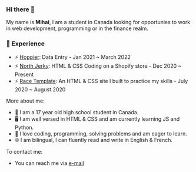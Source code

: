 ### Hi there 👋
My name is **Mihai**, I am a student in Canada looking for opportunies to work in web development, programming or in the finance realm.

<h3>🔭 Experience</h3>

- ⚡ <a href="https://www.hoppier.com/">Hoppier</a>: Data Entry - Jan 2021 ~ March 2022
- ⚡ <a href="https://northjerky.com/products/wholesale-club">North Jerky</a>: HTML & CSS Coding on a Shopify store - Dec 2020 ~ Present
- ⚡ <a href="https://mihai8.github.io/race/">Race Template</a>: An HTML & CSS site I built to practice my skills - July 2020 ~ August 2020

More about me:

- 🏫 I am a 17 year old high school student in Canada. <br>
- 🖥️ I am well versed in HTML & CSS and am currently learning JS and Python. <br>
- 🧠 I love coding, programming, solving problems and am eager to learn.
- 🌐 I am bilingual, I can fluently read and write in English & French.

To contact me:

- You can reach me via <a href="mailto:jalbumihai@gmail.com">e-mail</a>

<!--
**mihai8/mihai8** is a ✨ _special_ ✨ repository because its `README.md` (this file) appears on your GitHub profile.

Here are some ideas to get you started:

- 🔭 I’m currently working on ...
- 🌱 I’m currently learning ...
- 👯 I’m looking to collaborate on ...
- 🤔 I’m looking for help with ...
- 💬 Ask me about ...
- 📫 How to reach me: ...
- 😄 Pronouns: ...
- ⚡ Fun fact: ...
-->
